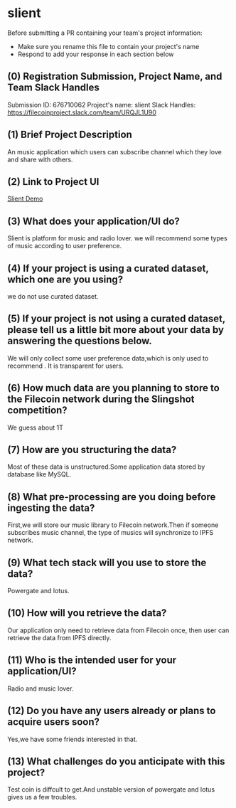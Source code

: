# slient

Before submitting a PR containing your team's project information:
- Make sure you rename this file to contain your project's name
- Respond to add your response in each section below

## (0) Registration Submission, Project Name, and Team Slack Handles

Submission ID: 676710062
Project's name: slient
Slack Handles: https://filecoinproject.slack.com/team/URQJL1U90

## (1) Brief Project Description

An music application which users can subscribe channel which they love and share with others.

## (2) Link to Project UI

[Slient Demo](https://60.173.23.44:5000)


## (3) What does your application/UI do?

Slient is platform for music and radio lover. we will recommend some types of music according to user preference.

## (4) If your project is using a curated dataset, which one are you using?

we do not use curated dataset.

## (5) If your project is not using a curated dataset, please tell us a little bit more about your data by answering the questions below.

We will only collect some user preference data,which is only used to recommend . It is transparent for users.

## (6) How much data are you planning to store to the Filecoin network during the Slingshot competition?

We guess about 1T

## (7) How are you structuring the data?

Most of these data is unstructured.Some application data stored by database like MySQL.

## (8) What pre-processing are you doing before ingesting the data?

First,we will store our music library to Filecoin network.Then if someone subscribes music channel, the type of musics will synchronize to IPFS network.

## (9)  What tech stack will you use to store the data?

Powergate and lotus.

## (10) How will you retrieve the data?

Our application only need to retrieve data from Filecoin once, then user can retrieve the data from IPFS directly.

## (11) Who is the intended user for your application/UI?

Radio and music lover.

## (12) Do you have any users already or plans to acquire users soon?

Yes,we have some friends interested in that.

## (13) What challenges do you anticipate with this project?

Test coin is diffcult to get.And unstable version of powergate and lotus gives us a few troubles.
